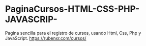 # PaginaCursos-HTML-CSS-PHP-JAVASCRIP-
Pagina sencilla para el registro de cursos, usando Html, Css, Php y JavaScript.
https://rubenxr.com/cursos/
